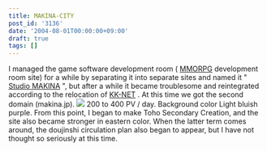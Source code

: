 ```yaml
---
title: MAKINA-CITY
post_id: '3136'
date: '2004-08-01T00:00:00+09:00'
draft: true
tags: []
---
```


I managed the game software development room ( [MMORPG](/tag/evil-kingdom) development room site) for a while by separating it into separate sites and named it " [Studio MAKINA](/studio-makina) ", but after a while it became troublesome and reintegrated according to the relocation of [KK-NET](http://www.kk-net.ne.jp/) . At this time we got the second domain (makina.jp). ![](https://danmaq.com/wp-content/uploads/2013/11/makina_logo.png) 200 to 400 PV / day. Background color Light bluish purple. From this point, I began to make Toho Secondary Creation, and the site also became stronger in eastern color. When the latter term comes around, the doujinshi circulation plan also began to appear, but I have not thought so seriously at this time.
